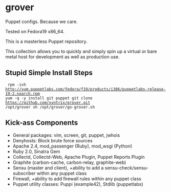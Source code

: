 grover
======

Puppet configs.  Because we care.

Tested on Fedora19 x86_64.   

This is a masterless Puppet repository.  

This collection allows you to quickly and simply spin up a virtual or bare metal host for development as well as  production use.

Stupid Simple Install Steps
-------------

<code><pre>
rpm -ivh http://yum.puppetlabs.com/fedora/f19/products/i386/puppetlabs-release-19-2.noarch.rpm
yum -q -y install  git puppet
git clone https://github.com/xyntrix/grover.git /opt/grover
sh /opt/grover/go-grover.sh
</pre></code>



Kick-ass Components
-------------
- General packages:  vim, screen, git, puppet, jwhois
- Denyhosts: Block brute force sources
- Apache 2.4, mod_passenger (Ruby), mod_wsgi (Python)
- Ruby 2.0, Sinatra Gem
- Collectd, Collectd-Web, Apache Plugin, Puppet Reports Plugin
- Graphite (carbon-cache, carbon-relay, graphite-web)
- Sensu (master and client), +ability to add a sensu-check/sensu-subscriber within any puppet class
- Firewall, +ability to add firewall rules within any puppet class
- Puppet utility classes: Puppi (example42), Stdlib (puppetlabs)

